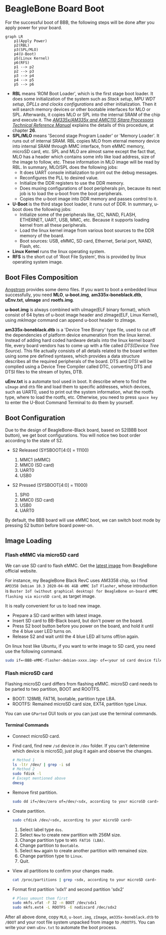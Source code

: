 # BeagleBone Board Boot

For the successful boot of BBB, the following steps will be done after you apply power for your board.

```mermaid
graph LR
    p1(Apply Power)
    p2(RBL)
    p3(SPL/MLO)
    p4(U-Boot)
    p5(Linux Kernel)
    p6(RFS)
    p1 --> p2
    p2 --> p3
    p3 --> p4
    p4 --> p5
    p5 --> p6
```

- **RBL** means 'ROM Boot Loader', which is the first stage boot loader. It does some initialization of the system such as _Stack setup_, _MPU WDT setup_, _DPLLs and clocks configurations_ and other initialization. Then it will search memory devices or other bootable interfaces for MLO or SPL. Afterwards, it copies MLO or SPL into the internal SRAM of the chip and execute it. The _[AM335x/AM335x and AMIC110 Sitara Processors Technical Reference Manual](../share/AM335x/AM335x_and_AMIC110_Sitara_Processors_Technical_Reference_Manual.pdf)_ explains the details of this procedure, at chapter **26**.
- **SPL/MLO** means 'Second stage Program Loader' or 'Memory Loader'. It runs out of internal SRAM. RBL copies MLO from eternal memory device into internal SRAM through MMC interface, from eMMC memory, microSD card, etc. SPL and MLO are almost same except the fact that, MLO has a header which contains some info like load address, size of the image to follow, etc. These information in MLO image will be read by RBL. In summary, MLO/SPL does the following jobs:
  - It does UART console initialization to print out the debug messages.
  - Reconfigures the PLL to desired value.
  - Initialize the DDR registers to use the DDR memory.
  - Does muxing configurations of boot peripherals pin, because its next job is to load the u-boot from the boot peripherals.
  - Copies the u-boot image into DDR memory and passes control to it.
- **U-Boot** is the third stage boot loader, it runs out of DDR. In summary, u-boot does the following jobs:
  - Initialize some of the peripherals like, I2C, NAND, FLASH, ETHERNET, UART, USB, MMC, etc. Because it supports loading kernel from all these peripherals.
  - Load the linux kernel image from various boot sources to the DDR memory of the board.
  - Boot sources: USB, eMMC, SD card, Ethernet, Serial port, NAND, Flash, etc.
- **Linux Kernel** runs the linux operating system.
- **RFS** is the short cut of 'Root File System', this is provided by linux operating system image.

## Boot Files Composition

[Angstrom](https://angstrom.s3.amazonaws.com/demo/beaglebone/index.html) provides some demo files. If you want to boot a embedded linux successfully, you need **MLO**, **u-boot.img**, **am335x-boneblack.dtb**, **uEnv.txt**, **uImage** and **rootfs.img**.

**u-boot.img** is always combined with uImage(ELF binary format), which consist of 64 bytes of u-boot image header and zImage(ELF, Linux Kernel), using _mkImage_ command can append u-boot header to zImage.

**am335x-boneblack.dtb** is a 'Device Tree Binary' type file, used to cut off the dependencies of platform device enumeration from the linux kernel. Instead of adding hard coded hardware details into the linux kernel board file, every board vendors has to come up with a file called _DTS(Device Tree Source)_. This file actually consists of all details related to the board written using some pre defined syntaxes, which provides a data structure describes all the required peripherals of the board. DTS and DTSI will be complied using a Device Tree Compiler called DTC, converting DTS and DTSI files to the stream of bytes, DTB.

**uEnv.txt** is a automate tool used in boot. It describe where to find the `uImage` and `dtb` file and load them to specific addresses, which devices, such as UART0, used to print out the system information, what the rootfs type, where to load the rootfs, etc. Otherwise, you need to press `space key` to enter the U-Boot Command Terminal to do them by yourself.

## Boot Configuration

Due to the design of BeagleBone-Black board, based on S2(BBB boot button), we get boot configurations. You will notice two boot order according to the state of S2.

- S2 Released (SYSBOOT[4:0] = 11100)

    1. MMC1 (eMMC)
    2. MMC0 (SD card)
    3. UART0
    4. USB0

- S2 Pressed (SYSBOOT[4:0] = 11000)

    1. SPI0
    2. MMC0 (SD card)
    3. USB0
    4. UART0

By default, the BBB board will use eMMC boot, we can switch boot mode by pressing S2 button before board power-on.

## Image Loading

### Flash eMMC via microSD card

We can use SD card to flash eMMC. Get the [latest image](https://beagleboard.org/latest-images) from BeagleBone official website.

For instance, my BeagleBone Black RevC uses AM3358 chip, so I find `AM3358 Debian 10.3 2020-04-06 4GB eMMC IoT Flasher`, whose introduction is `Buster IoT (without graphical desktop) for BeagleBone on-board eMMC flashing via microSD card`, as target image.

It is really convenient for us to load new image.

- Prepare a SD card written with latest image.
- Insert SD card to BB-Black board, but don't power on the board.
- Press S2 boot button before you power on the board, and hold it until the 4 blue user LED turns on.
- Release S2 and wait until the 4 blue LED all turns off/on again.

On linux host like Ubuntu, if you want to write image to SD card, you need use the following command.

```bash
sudo if=<BBB-eMMC-flasher-debian-xxxx.img> of=<your sd card device file name>
```

### Flash microSD card

Flashing microSD card differs from flashing eMMC. microSD card needs to be parted to two partition, BOOT and ROOTFS.

- BOOT: 128MB, FAT16, bootable, partition type LBA.
- ROOTFS: Remained microSD card size, EXT4, partition type Linux.

You can use `GParted` GUI tools or you can just use the terminal commands.

#### Terminal Commands

- Connect microSD card.
- Find card, find new `/sd` device in `/dev` folder. If you can't determine which device is microSD, just plug it again and observe the changes.

    ```bash
    # Method 1
    ls -ltr /dev/ | grep -i sd
    # Method 2
    sudo fdisk -l
    # Except mentioned above
    dmesg
    ```

- Remove first partition.

    ```bash
    sudo dd if=/dev/zero of=/dev/<sdx, according to your microSD card> bs=1M count=16
    ```

- Create partition.

    ```bash
    sudo cfdisk /dev/<sdx, according to your microSD card>
    ```

    1. Select label type `dos`.
    2. Select `New` to create new partition with 256M size.
    3. Change partition type to `W95 FAT16 (LBA)`.
    4. Change partition to `Bootable`.
    5. Select `New` again to create another partition with remained size.
    6. Change partition type to `Linux`.
    7. Quit.

- View all partitions to confirm your changes made.

    ```bash
    cat /proc/partitions | grep <sdx, according to your microSD card>
    ```

- Format first partition 'sdx1' and second partition 'sdx2'

    ```bash
    # Pleas umount them first
    sudo mkfs.vfat -F 32 -n BOOT /dev/sdx1
    sudo mkfs.ext4 -L ROOTFS -E nodiscard /dec/sdx2
    ```

After all above done, copy `MLO`, `u-boot.img`, `zImage`, `am335x-boneblack.dtb` to `/BOOT` and your root file system unpacked from image to `/ROOTFS`. You can write your own `uEnv.txt` to automate the boot process.
